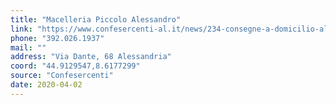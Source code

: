 ```yaml
---
title: "Macelleria Piccolo Alessandro"
link: "https://www.confesercenti-al.it/news/234-consegne-a-domicilio-alessandria-lista-aggiornata-al-26-marzo.html"
phone: "392.026.1937"
mail: ""
address: "Via Dante, 68 Alessandria"
coord: "44.9129547,8.6177299"
source: "Confesercenti"
date: 2020-04-02
---
```



